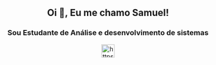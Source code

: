 
<!--
### Samuel Nunes
**samuelikz/samuelikz** is a ✨ _special_ ✨ repository because its `README.md` (this file) appears on your GitHub profile.

Here are some ideas to get you started:

- 🔭 I’m currently working on ...
- 🌱 I’m currently learning ...
- 👯 I’m looking to collaborate on ...
- 🤔 I’m looking for help with ...
- 💬 Ask me about ...
- 📫 How to reach me: ...
- 😄 Pronouns: ...
- ⚡ Fun fact: ...

- [ ] Outros

### console.log

- [x] Postman
- [x] insomnia
- [x] Vscode
- [x] SublimeText

-->
<h2 align="center">Oi 👋, Eu me chamo Samuel!</h2>
<h3 align="center">Sou Estudante de Análise e desenvolvimento de sistemas</h3>

<p align="center">
<a href="https://linkedin.com/in/https://www.linkedin.com/in/samuel-nunes-057899133/" target="blank"><img align="center" src="https://cdn.jsdelivr.net/npm/simple-icons@3.0.1/icons/linkedin.svg" alt="https://www.linkedin.com/in/samuel-nunes-057899133/" height="30" width="30" /></a>
</p>

